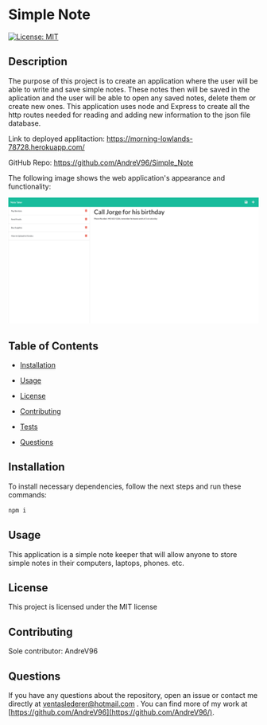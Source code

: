 # Simple Note
[![License: MIT](https://img.shields.io/badge/License-MIT-yellow.svg)](https://opensource.org/licenses/MIT)

## Description

The purpose of this project is to create an application where the user will be able to write and save simple notes. These notes then will be saved in the aplication and the user will be able to open any saved notes, delete them or create new ones. This application uses node and Express to create all the http routes needed for reading and adding new information to the json file database.

Link to deployed applitaction: https://morning-lowlands-78728.herokuapp.com/

GitHub Repo: https://github.com/AndreV96/Simple_Note

The following image shows the web application's appearance and functionality:

![Deployed Webpage](img/Note_Taker.png)

## Table of Contents 

- [Installation](#installation)

- [Usage](#usage)

- [License](#license)

- [Contributing](#contributing)

- [Tests](#tests)

- [Questions](#questions)

## Installation

To install necessary dependencies, follow the next steps and run these commands:

```bash
npm i
```

## Usage

This application is a simple note keeper that will allow anyone to store simple notes in their computers, laptops, phones. etc.

## License

This project is licensed under the MIT license

## Contributing

Sole contributor: AndreV96

## Questions

If you have any questions about the repository, open an issue or contact me directly at ventaslederer@hotmail.com . You can find more of my work at [https://github.com/AndreV96](https://github.com/AndreV96/).


